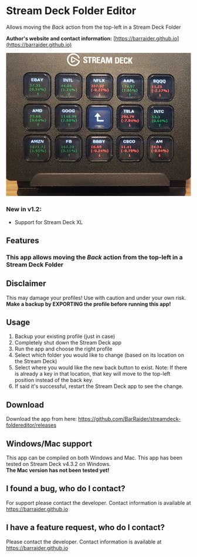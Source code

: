 # Stream Deck Folder Editor

Allows moving the *Back* action from the top-left in a Stream Deck Folder

**Author's website and contact information:** [https://barraider.github.io](https://barraider.github.io)

<img src="/_images/folder.jpg">

### New in v1.2:
- Support for Stream Deck XL

## Features
### This app allows moving the *Back* action from the top-left in a Stream Deck Folder

## Disclaimer
This may damage your profiles! Use with caution and under your own risk. **Make a backup by EXPORTING the profile before running this app!**

## Usage
1. Backup your existing profile (just in case)
2. Completely shut down the Stream Deck app
3. Run the app and choose the right profile
4. Select which folder you would like to change (based on its location on the Stream Deck)
5. Select where you would like the new back button to exist. 
Note: If there is already a key in that location, that key will move to the top-left position instead of the back key.
6. If said it's successful, restart the Stream Deck app to see the change.

## Download
Download the app from here: https://github.com/BarRaider/streamdeck-foldereditor/releases

## Windows/Mac support
This app can be compiled on both Windows and Mac. This app has been tested on Stream Deck v4.3.2 on Windows.  
**The Mac version has not been tested yet!**

## I found a bug, who do I contact?
For support please contact the developer. Contact information is available at https://barraider.github.io

## I have a feature request, who do I contact?
Please contact the developer. Contact information is available at https://barraider.github.io
